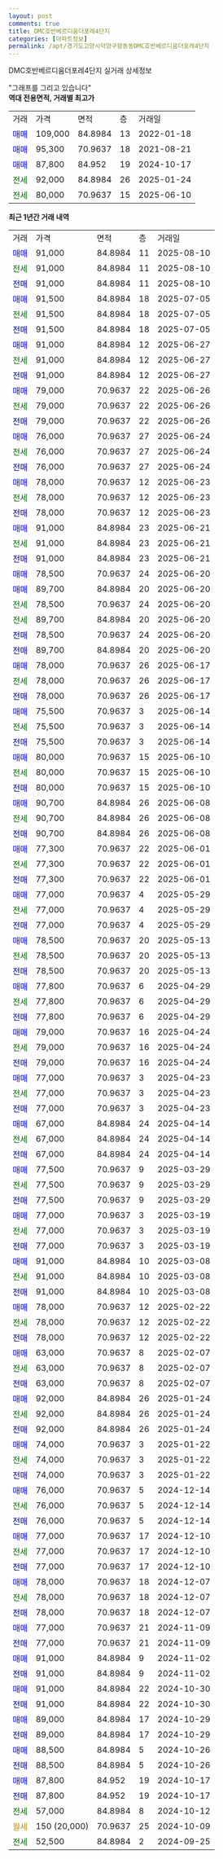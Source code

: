 ```yaml
---
layout: post
comments: true
title: DMC호반베르디움더포레4단지
categories: [아파트정보]
permalink: /apt/경기도고양시덕양구향동동DMC호반베르디움더포레4단지
---
```


DMC호반베르디움더포레4단지 실거래 상세정보

<script type="text/javascript">
  google.charts.load('current', {'packages':['line', 'corechart']});
  google.charts.setOnLoadCallback(drawChart);

  function drawChart() {
    var data = new google.visualization.DataTable();
    data.addColumn('date', '거래일');
    data.addColumn('number', "매매");
    data.addColumn('number', "전세");
    data.addColumn('number', "전매");

    data.addRows([[new Date(Date.parse("2025-08-10")), 91000, null, null], [new Date(Date.parse("2025-08-10")), null, 91000, null], [new Date(Date.parse("2025-08-10")), null, null, 91000], [new Date(Date.parse("2025-07-05")), 91500, null, null], [new Date(Date.parse("2025-07-05")), null, 91500, null], [new Date(Date.parse("2025-07-05")), null, null, 91500], [new Date(Date.parse("2025-06-27")), 91000, null, null], [new Date(Date.parse("2025-06-27")), null, 91000, null], [new Date(Date.parse("2025-06-27")), null, null, 91000], [new Date(Date.parse("2025-06-26")), 79000, null, null], [new Date(Date.parse("2025-06-26")), null, 79000, null], [new Date(Date.parse("2025-06-26")), null, null, 79000], [new Date(Date.parse("2025-06-24")), 76000, null, null], [new Date(Date.parse("2025-06-24")), null, 76000, null], [new Date(Date.parse("2025-06-24")), null, null, 76000], [new Date(Date.parse("2025-06-23")), 78000, null, null], [new Date(Date.parse("2025-06-23")), null, 78000, null], [new Date(Date.parse("2025-06-23")), null, null, 78000], [new Date(Date.parse("2025-06-21")), 91000, null, null], [new Date(Date.parse("2025-06-21")), null, 91000, null], [new Date(Date.parse("2025-06-21")), null, null, 91000], [new Date(Date.parse("2025-06-20")), 78500, null, null], [new Date(Date.parse("2025-06-20")), 89700, null, null], [new Date(Date.parse("2025-06-20")), null, 78500, null], [new Date(Date.parse("2025-06-20")), null, 89700, null], [new Date(Date.parse("2025-06-20")), null, null, 78500], [new Date(Date.parse("2025-06-20")), null, null, 89700], [new Date(Date.parse("2025-06-17")), 78000, null, null], [new Date(Date.parse("2025-06-17")), null, 78000, null], [new Date(Date.parse("2025-06-17")), null, null, 78000], [new Date(Date.parse("2025-06-14")), 75500, null, null], [new Date(Date.parse("2025-06-14")), null, 75500, null], [new Date(Date.parse("2025-06-14")), null, null, 75500], [new Date(Date.parse("2025-06-10")), 80000, null, null], [new Date(Date.parse("2025-06-10")), null, 80000, null], [new Date(Date.parse("2025-06-10")), null, null, 80000], [new Date(Date.parse("2025-06-08")), 90700, null, null], [new Date(Date.parse("2025-06-08")), null, 90700, null], [new Date(Date.parse("2025-06-08")), null, null, 90700], [new Date(Date.parse("2025-06-01")), 77300, null, null], [new Date(Date.parse("2025-06-01")), null, 77300, null], [new Date(Date.parse("2025-06-01")), null, null, 77300], [new Date(Date.parse("2025-05-29")), 77000, null, null], [new Date(Date.parse("2025-05-29")), null, 77000, null], [new Date(Date.parse("2025-05-29")), null, null, 77000], [new Date(Date.parse("2025-05-13")), 78500, null, null], [new Date(Date.parse("2025-05-13")), null, 78500, null], [new Date(Date.parse("2025-05-13")), null, null, 78500], [new Date(Date.parse("2025-04-29")), 77800, null, null], [new Date(Date.parse("2025-04-29")), null, 77800, null], [new Date(Date.parse("2025-04-29")), null, null, 77800], [new Date(Date.parse("2025-04-24")), 79000, null, null], [new Date(Date.parse("2025-04-24")), null, 79000, null], [new Date(Date.parse("2025-04-24")), null, null, 79000], [new Date(Date.parse("2025-04-23")), 77000, null, null], [new Date(Date.parse("2025-04-23")), null, 77000, null], [new Date(Date.parse("2025-04-23")), null, null, 77000], [new Date(Date.parse("2025-04-14")), 67000, null, null], [new Date(Date.parse("2025-04-14")), null, 67000, null], [new Date(Date.parse("2025-04-14")), null, null, 67000], [new Date(Date.parse("2025-03-29")), 77500, null, null], [new Date(Date.parse("2025-03-29")), null, 77500, null], [new Date(Date.parse("2025-03-29")), null, null, 77500], [new Date(Date.parse("2025-03-19")), 77000, null, null], [new Date(Date.parse("2025-03-19")), null, 77000, null], [new Date(Date.parse("2025-03-19")), null, null, 77000], [new Date(Date.parse("2025-03-08")), 91000, null, null], [new Date(Date.parse("2025-03-08")), null, 91000, null], [new Date(Date.parse("2025-03-08")), null, null, 91000], [new Date(Date.parse("2025-02-22")), 78000, null, null], [new Date(Date.parse("2025-02-22")), null, 78000, null], [new Date(Date.parse("2025-02-22")), null, null, 78000], [new Date(Date.parse("2025-02-07")), 63000, null, null], [new Date(Date.parse("2025-02-07")), null, 63000, null], [new Date(Date.parse("2025-02-07")), null, null, 63000], [new Date(Date.parse("2025-01-24")), 92000, null, null], [new Date(Date.parse("2025-01-24")), null, 92000, null], [new Date(Date.parse("2025-01-24")), null, null, 92000], [new Date(Date.parse("2025-01-22")), 74000, null, null], [new Date(Date.parse("2025-01-22")), null, 74000, null], [new Date(Date.parse("2025-01-22")), null, null, 74000], [new Date(Date.parse("2024-12-14")), 76000, null, null], [new Date(Date.parse("2024-12-14")), null, 76000, null], [new Date(Date.parse("2024-12-14")), null, null, 76000], [new Date(Date.parse("2024-12-10")), 77000, null, null], [new Date(Date.parse("2024-12-10")), null, 77000, null], [new Date(Date.parse("2024-12-10")), null, null, 77000], [new Date(Date.parse("2024-12-07")), 78000, null, null], [new Date(Date.parse("2024-12-07")), null, 78000, null], [new Date(Date.parse("2024-12-07")), null, null, 78000], [new Date(Date.parse("2024-11-09")), 77000, null, null], [new Date(Date.parse("2024-11-09")), null, null, 77000], [new Date(Date.parse("2024-11-02")), 91000, null, null], [new Date(Date.parse("2024-11-02")), null, null, 91000], [new Date(Date.parse("2024-10-30")), 91000, null, null], [new Date(Date.parse("2024-10-30")), null, null, 91000], [new Date(Date.parse("2024-10-29")), 89000, null, null], [new Date(Date.parse("2024-10-29")), null, null, 89000], [new Date(Date.parse("2024-10-26")), 88500, null, null], [new Date(Date.parse("2024-10-26")), null, null, 88500], [new Date(Date.parse("2024-10-17")), 87800, null, null], [new Date(Date.parse("2024-10-17")), null, null, 87800], [new Date(Date.parse("2024-10-12")), null, 57000, null], [new Date(Date.parse("2024-10-09")), null, null, null], [new Date(Date.parse("2024-09-25")), null, 52500, null]]);

    var options = {
      hAxis: {
        format: 'yyyy/MM/dd'
      },    
      lineWidth: 0,
      pointsVisible: true,    
      title: '최근 1년간 유형별 실거래가 분포',
      legend: { position: 'bottom' }
    };

    var formatter = new google.visualization.NumberFormat({pattern:'###,###'} );
    formatter.format(data, 1);
    formatter.format(data, 2);
    
    setTimeout(function() {
        var chart = new google.visualization.LineChart(document.getElementById('columnchart_material'));
        chart.draw(data, (options));
        document.getElementById('loading').style.display = 'none';
    }, 200);
  }
</script>


<div id="loading" style="z-index:20; display: block; margin-left: 0px">"그래프를 그리고 있습니다"</div>
<div id="columnchart_material" style="width: 95%; margin-left: 0px; display: block"></div>
<!-- contents start -->
<b>역대 전용면적, 거래별 최고가</b>
<table class="sortable">
    <tr>
      <td>거래</td>
      <td>가격</td>
      <td>면적</td>
      <td>층</td>
      <td>거래일</td>
    </tr>
        <tr>
          <td><a style="color: blue">매매</a></td>
          <td>109,000</td>
          <td>84.8984</td>
          <td>13</td>
          <td>2022-01-18</td>
        </tr>            <tr>
          <td><a style="color: blue">매매</a></td>
          <td>95,300</td>
          <td>70.9637</td>
          <td>18</td>
          <td>2021-08-21</td>
        </tr>            <tr>
          <td><a style="color: blue">매매</a></td>
          <td>87,800</td>
          <td>84.952</td>
          <td>19</td>
          <td>2024-10-17</td>
        </tr>        
        <tr>
              <td><a style="color: darkgreen">전세</a></td>
              <td>92,000</td>
              <td>84.8984</td>
              <td>26</td>
              <td>2025-01-24</td>
            </tr>            <tr>
              <td><a style="color: darkgreen">전세</a></td>
              <td>80,000</td>
              <td>70.9637</td>
              <td>15</td>
              <td>2025-06-10</td>
            </tr>        
    
</table>

<b>최근 1년간 거래 내역</b>

<table class="sortable">
    <tr>
      <td>거래</td>
      <td>가격</td>
      <td>면적</td>
      <td>층</td>
      <td>거래일</td>
    </tr>
    <tr>
      <td><a style="color: blue">매매</a></td>
      <td>91,000</td>
      <td>84.8984</td>
      <td>11</td>
      <td>2025-08-10</td>
    </tr>          <tr>
      <td><a style="color: darkgreen">전세</a></td>
      <td>91,000</td>
      <td>84.8984</td>
      <td>11</td>
      <td>2025-08-10</td>
    </tr>          <tr>
      <td><a style="color: darkblue">전매</a></td>
      <td>91,000</td>
      <td>84.8984</td>
      <td>11</td>
      <td>2025-08-10</td>
    </tr>          <tr>
      <td><a style="color: blue">매매</a></td>
      <td>91,500</td>
      <td>84.8984</td>
      <td>18</td>
      <td>2025-07-05</td>
    </tr>          <tr>
      <td><a style="color: darkgreen">전세</a></td>
      <td>91,500</td>
      <td>84.8984</td>
      <td>18</td>
      <td>2025-07-05</td>
    </tr>          <tr>
      <td><a style="color: darkblue">전매</a></td>
      <td>91,500</td>
      <td>84.8984</td>
      <td>18</td>
      <td>2025-07-05</td>
    </tr>          <tr>
      <td><a style="color: blue">매매</a></td>
      <td>91,000</td>
      <td>84.8984</td>
      <td>12</td>
      <td>2025-06-27</td>
    </tr>          <tr>
      <td><a style="color: darkgreen">전세</a></td>
      <td>91,000</td>
      <td>84.8984</td>
      <td>12</td>
      <td>2025-06-27</td>
    </tr>          <tr>
      <td><a style="color: darkblue">전매</a></td>
      <td>91,000</td>
      <td>84.8984</td>
      <td>12</td>
      <td>2025-06-27</td>
    </tr>          <tr>
      <td><a style="color: blue">매매</a></td>
      <td>79,000</td>
      <td>70.9637</td>
      <td>22</td>
      <td>2025-06-26</td>
    </tr>          <tr>
      <td><a style="color: darkgreen">전세</a></td>
      <td>79,000</td>
      <td>70.9637</td>
      <td>22</td>
      <td>2025-06-26</td>
    </tr>          <tr>
      <td><a style="color: darkblue">전매</a></td>
      <td>79,000</td>
      <td>70.9637</td>
      <td>22</td>
      <td>2025-06-26</td>
    </tr>          <tr>
      <td><a style="color: blue">매매</a></td>
      <td>76,000</td>
      <td>70.9637</td>
      <td>27</td>
      <td>2025-06-24</td>
    </tr>          <tr>
      <td><a style="color: darkgreen">전세</a></td>
      <td>76,000</td>
      <td>70.9637</td>
      <td>27</td>
      <td>2025-06-24</td>
    </tr>          <tr>
      <td><a style="color: darkblue">전매</a></td>
      <td>76,000</td>
      <td>70.9637</td>
      <td>27</td>
      <td>2025-06-24</td>
    </tr>          <tr>
      <td><a style="color: blue">매매</a></td>
      <td>78,000</td>
      <td>70.9637</td>
      <td>12</td>
      <td>2025-06-23</td>
    </tr>          <tr>
      <td><a style="color: darkgreen">전세</a></td>
      <td>78,000</td>
      <td>70.9637</td>
      <td>12</td>
      <td>2025-06-23</td>
    </tr>          <tr>
      <td><a style="color: darkblue">전매</a></td>
      <td>78,000</td>
      <td>70.9637</td>
      <td>12</td>
      <td>2025-06-23</td>
    </tr>          <tr>
      <td><a style="color: blue">매매</a></td>
      <td>91,000</td>
      <td>84.8984</td>
      <td>23</td>
      <td>2025-06-21</td>
    </tr>          <tr>
      <td><a style="color: darkgreen">전세</a></td>
      <td>91,000</td>
      <td>84.8984</td>
      <td>23</td>
      <td>2025-06-21</td>
    </tr>          <tr>
      <td><a style="color: darkblue">전매</a></td>
      <td>91,000</td>
      <td>84.8984</td>
      <td>23</td>
      <td>2025-06-21</td>
    </tr>          <tr>
      <td><a style="color: blue">매매</a></td>
      <td>78,500</td>
      <td>70.9637</td>
      <td>24</td>
      <td>2025-06-20</td>
    </tr>          <tr>
      <td><a style="color: blue">매매</a></td>
      <td>89,700</td>
      <td>84.8984</td>
      <td>20</td>
      <td>2025-06-20</td>
    </tr>          <tr>
      <td><a style="color: darkgreen">전세</a></td>
      <td>78,500</td>
      <td>70.9637</td>
      <td>24</td>
      <td>2025-06-20</td>
    </tr>          <tr>
      <td><a style="color: darkgreen">전세</a></td>
      <td>89,700</td>
      <td>84.8984</td>
      <td>20</td>
      <td>2025-06-20</td>
    </tr>          <tr>
      <td><a style="color: darkblue">전매</a></td>
      <td>78,500</td>
      <td>70.9637</td>
      <td>24</td>
      <td>2025-06-20</td>
    </tr>          <tr>
      <td><a style="color: darkblue">전매</a></td>
      <td>89,700</td>
      <td>84.8984</td>
      <td>20</td>
      <td>2025-06-20</td>
    </tr>          <tr>
      <td><a style="color: blue">매매</a></td>
      <td>78,000</td>
      <td>70.9637</td>
      <td>26</td>
      <td>2025-06-17</td>
    </tr>          <tr>
      <td><a style="color: darkgreen">전세</a></td>
      <td>78,000</td>
      <td>70.9637</td>
      <td>26</td>
      <td>2025-06-17</td>
    </tr>          <tr>
      <td><a style="color: darkblue">전매</a></td>
      <td>78,000</td>
      <td>70.9637</td>
      <td>26</td>
      <td>2025-06-17</td>
    </tr>          <tr>
      <td><a style="color: blue">매매</a></td>
      <td>75,500</td>
      <td>70.9637</td>
      <td>3</td>
      <td>2025-06-14</td>
    </tr>          <tr>
      <td><a style="color: darkgreen">전세</a></td>
      <td>75,500</td>
      <td>70.9637</td>
      <td>3</td>
      <td>2025-06-14</td>
    </tr>          <tr>
      <td><a style="color: darkblue">전매</a></td>
      <td>75,500</td>
      <td>70.9637</td>
      <td>3</td>
      <td>2025-06-14</td>
    </tr>          <tr>
      <td><a style="color: blue">매매</a></td>
      <td>80,000</td>
      <td>70.9637</td>
      <td>15</td>
      <td>2025-06-10</td>
    </tr>          <tr>
      <td><a style="color: darkgreen">전세</a></td>
      <td>80,000</td>
      <td>70.9637</td>
      <td>15</td>
      <td>2025-06-10</td>
    </tr>          <tr>
      <td><a style="color: darkblue">전매</a></td>
      <td>80,000</td>
      <td>70.9637</td>
      <td>15</td>
      <td>2025-06-10</td>
    </tr>          <tr>
      <td><a style="color: blue">매매</a></td>
      <td>90,700</td>
      <td>84.8984</td>
      <td>26</td>
      <td>2025-06-08</td>
    </tr>          <tr>
      <td><a style="color: darkgreen">전세</a></td>
      <td>90,700</td>
      <td>84.8984</td>
      <td>26</td>
      <td>2025-06-08</td>
    </tr>          <tr>
      <td><a style="color: darkblue">전매</a></td>
      <td>90,700</td>
      <td>84.8984</td>
      <td>26</td>
      <td>2025-06-08</td>
    </tr>          <tr>
      <td><a style="color: blue">매매</a></td>
      <td>77,300</td>
      <td>70.9637</td>
      <td>22</td>
      <td>2025-06-01</td>
    </tr>          <tr>
      <td><a style="color: darkgreen">전세</a></td>
      <td>77,300</td>
      <td>70.9637</td>
      <td>22</td>
      <td>2025-06-01</td>
    </tr>          <tr>
      <td><a style="color: darkblue">전매</a></td>
      <td>77,300</td>
      <td>70.9637</td>
      <td>22</td>
      <td>2025-06-01</td>
    </tr>          <tr>
      <td><a style="color: blue">매매</a></td>
      <td>77,000</td>
      <td>70.9637</td>
      <td>4</td>
      <td>2025-05-29</td>
    </tr>          <tr>
      <td><a style="color: darkgreen">전세</a></td>
      <td>77,000</td>
      <td>70.9637</td>
      <td>4</td>
      <td>2025-05-29</td>
    </tr>          <tr>
      <td><a style="color: darkblue">전매</a></td>
      <td>77,000</td>
      <td>70.9637</td>
      <td>4</td>
      <td>2025-05-29</td>
    </tr>          <tr>
      <td><a style="color: blue">매매</a></td>
      <td>78,500</td>
      <td>70.9637</td>
      <td>20</td>
      <td>2025-05-13</td>
    </tr>          <tr>
      <td><a style="color: darkgreen">전세</a></td>
      <td>78,500</td>
      <td>70.9637</td>
      <td>20</td>
      <td>2025-05-13</td>
    </tr>          <tr>
      <td><a style="color: darkblue">전매</a></td>
      <td>78,500</td>
      <td>70.9637</td>
      <td>20</td>
      <td>2025-05-13</td>
    </tr>          <tr>
      <td><a style="color: blue">매매</a></td>
      <td>77,800</td>
      <td>70.9637</td>
      <td>6</td>
      <td>2025-04-29</td>
    </tr>          <tr>
      <td><a style="color: darkgreen">전세</a></td>
      <td>77,800</td>
      <td>70.9637</td>
      <td>6</td>
      <td>2025-04-29</td>
    </tr>          <tr>
      <td><a style="color: darkblue">전매</a></td>
      <td>77,800</td>
      <td>70.9637</td>
      <td>6</td>
      <td>2025-04-29</td>
    </tr>          <tr>
      <td><a style="color: blue">매매</a></td>
      <td>79,000</td>
      <td>70.9637</td>
      <td>16</td>
      <td>2025-04-24</td>
    </tr>          <tr>
      <td><a style="color: darkgreen">전세</a></td>
      <td>79,000</td>
      <td>70.9637</td>
      <td>16</td>
      <td>2025-04-24</td>
    </tr>          <tr>
      <td><a style="color: darkblue">전매</a></td>
      <td>79,000</td>
      <td>70.9637</td>
      <td>16</td>
      <td>2025-04-24</td>
    </tr>          <tr>
      <td><a style="color: blue">매매</a></td>
      <td>77,000</td>
      <td>70.9637</td>
      <td>3</td>
      <td>2025-04-23</td>
    </tr>          <tr>
      <td><a style="color: darkgreen">전세</a></td>
      <td>77,000</td>
      <td>70.9637</td>
      <td>3</td>
      <td>2025-04-23</td>
    </tr>          <tr>
      <td><a style="color: darkblue">전매</a></td>
      <td>77,000</td>
      <td>70.9637</td>
      <td>3</td>
      <td>2025-04-23</td>
    </tr>          <tr>
      <td><a style="color: blue">매매</a></td>
      <td>67,000</td>
      <td>84.8984</td>
      <td>24</td>
      <td>2025-04-14</td>
    </tr>          <tr>
      <td><a style="color: darkgreen">전세</a></td>
      <td>67,000</td>
      <td>84.8984</td>
      <td>24</td>
      <td>2025-04-14</td>
    </tr>          <tr>
      <td><a style="color: darkblue">전매</a></td>
      <td>67,000</td>
      <td>84.8984</td>
      <td>24</td>
      <td>2025-04-14</td>
    </tr>          <tr>
      <td><a style="color: blue">매매</a></td>
      <td>77,500</td>
      <td>70.9637</td>
      <td>9</td>
      <td>2025-03-29</td>
    </tr>          <tr>
      <td><a style="color: darkgreen">전세</a></td>
      <td>77,500</td>
      <td>70.9637</td>
      <td>9</td>
      <td>2025-03-29</td>
    </tr>          <tr>
      <td><a style="color: darkblue">전매</a></td>
      <td>77,500</td>
      <td>70.9637</td>
      <td>9</td>
      <td>2025-03-29</td>
    </tr>          <tr>
      <td><a style="color: blue">매매</a></td>
      <td>77,000</td>
      <td>70.9637</td>
      <td>3</td>
      <td>2025-03-19</td>
    </tr>          <tr>
      <td><a style="color: darkgreen">전세</a></td>
      <td>77,000</td>
      <td>70.9637</td>
      <td>3</td>
      <td>2025-03-19</td>
    </tr>          <tr>
      <td><a style="color: darkblue">전매</a></td>
      <td>77,000</td>
      <td>70.9637</td>
      <td>3</td>
      <td>2025-03-19</td>
    </tr>          <tr>
      <td><a style="color: blue">매매</a></td>
      <td>91,000</td>
      <td>84.8984</td>
      <td>10</td>
      <td>2025-03-08</td>
    </tr>          <tr>
      <td><a style="color: darkgreen">전세</a></td>
      <td>91,000</td>
      <td>84.8984</td>
      <td>10</td>
      <td>2025-03-08</td>
    </tr>          <tr>
      <td><a style="color: darkblue">전매</a></td>
      <td>91,000</td>
      <td>84.8984</td>
      <td>10</td>
      <td>2025-03-08</td>
    </tr>          <tr>
      <td><a style="color: blue">매매</a></td>
      <td>78,000</td>
      <td>70.9637</td>
      <td>12</td>
      <td>2025-02-22</td>
    </tr>          <tr>
      <td><a style="color: darkgreen">전세</a></td>
      <td>78,000</td>
      <td>70.9637</td>
      <td>12</td>
      <td>2025-02-22</td>
    </tr>          <tr>
      <td><a style="color: darkblue">전매</a></td>
      <td>78,000</td>
      <td>70.9637</td>
      <td>12</td>
      <td>2025-02-22</td>
    </tr>          <tr>
      <td><a style="color: blue">매매</a></td>
      <td>63,000</td>
      <td>70.9637</td>
      <td>8</td>
      <td>2025-02-07</td>
    </tr>          <tr>
      <td><a style="color: darkgreen">전세</a></td>
      <td>63,000</td>
      <td>70.9637</td>
      <td>8</td>
      <td>2025-02-07</td>
    </tr>          <tr>
      <td><a style="color: darkblue">전매</a></td>
      <td>63,000</td>
      <td>70.9637</td>
      <td>8</td>
      <td>2025-02-07</td>
    </tr>          <tr>
      <td><a style="color: blue">매매</a></td>
      <td>92,000</td>
      <td>84.8984</td>
      <td>26</td>
      <td>2025-01-24</td>
    </tr>          <tr>
      <td><a style="color: darkgreen">전세</a></td>
      <td>92,000</td>
      <td>84.8984</td>
      <td>26</td>
      <td>2025-01-24</td>
    </tr>          <tr>
      <td><a style="color: darkblue">전매</a></td>
      <td>92,000</td>
      <td>84.8984</td>
      <td>26</td>
      <td>2025-01-24</td>
    </tr>          <tr>
      <td><a style="color: blue">매매</a></td>
      <td>74,000</td>
      <td>70.9637</td>
      <td>3</td>
      <td>2025-01-22</td>
    </tr>          <tr>
      <td><a style="color: darkgreen">전세</a></td>
      <td>74,000</td>
      <td>70.9637</td>
      <td>3</td>
      <td>2025-01-22</td>
    </tr>          <tr>
      <td><a style="color: darkblue">전매</a></td>
      <td>74,000</td>
      <td>70.9637</td>
      <td>3</td>
      <td>2025-01-22</td>
    </tr>          <tr>
      <td><a style="color: blue">매매</a></td>
      <td>76,000</td>
      <td>70.9637</td>
      <td>5</td>
      <td>2024-12-14</td>
    </tr>          <tr>
      <td><a style="color: darkgreen">전세</a></td>
      <td>76,000</td>
      <td>70.9637</td>
      <td>5</td>
      <td>2024-12-14</td>
    </tr>          <tr>
      <td><a style="color: darkblue">전매</a></td>
      <td>76,000</td>
      <td>70.9637</td>
      <td>5</td>
      <td>2024-12-14</td>
    </tr>          <tr>
      <td><a style="color: blue">매매</a></td>
      <td>77,000</td>
      <td>70.9637</td>
      <td>17</td>
      <td>2024-12-10</td>
    </tr>          <tr>
      <td><a style="color: darkgreen">전세</a></td>
      <td>77,000</td>
      <td>70.9637</td>
      <td>17</td>
      <td>2024-12-10</td>
    </tr>          <tr>
      <td><a style="color: darkblue">전매</a></td>
      <td>77,000</td>
      <td>70.9637</td>
      <td>17</td>
      <td>2024-12-10</td>
    </tr>          <tr>
      <td><a style="color: blue">매매</a></td>
      <td>78,000</td>
      <td>70.9637</td>
      <td>18</td>
      <td>2024-12-07</td>
    </tr>          <tr>
      <td><a style="color: darkgreen">전세</a></td>
      <td>78,000</td>
      <td>70.9637</td>
      <td>18</td>
      <td>2024-12-07</td>
    </tr>          <tr>
      <td><a style="color: darkblue">전매</a></td>
      <td>78,000</td>
      <td>70.9637</td>
      <td>18</td>
      <td>2024-12-07</td>
    </tr>          <tr>
      <td><a style="color: blue">매매</a></td>
      <td>77,000</td>
      <td>70.9637</td>
      <td>21</td>
      <td>2024-11-09</td>
    </tr>          <tr>
      <td><a style="color: darkblue">전매</a></td>
      <td>77,000</td>
      <td>70.9637</td>
      <td>21</td>
      <td>2024-11-09</td>
    </tr>          <tr>
      <td><a style="color: blue">매매</a></td>
      <td>91,000</td>
      <td>84.8984</td>
      <td>9</td>
      <td>2024-11-02</td>
    </tr>          <tr>
      <td><a style="color: darkblue">전매</a></td>
      <td>91,000</td>
      <td>84.8984</td>
      <td>9</td>
      <td>2024-11-02</td>
    </tr>          <tr>
      <td><a style="color: blue">매매</a></td>
      <td>91,000</td>
      <td>84.8984</td>
      <td>22</td>
      <td>2024-10-30</td>
    </tr>          <tr>
      <td><a style="color: darkblue">전매</a></td>
      <td>91,000</td>
      <td>84.8984</td>
      <td>22</td>
      <td>2024-10-30</td>
    </tr>          <tr>
      <td><a style="color: blue">매매</a></td>
      <td>89,000</td>
      <td>84.8984</td>
      <td>17</td>
      <td>2024-10-29</td>
    </tr>          <tr>
      <td><a style="color: darkblue">전매</a></td>
      <td>89,000</td>
      <td>84.8984</td>
      <td>17</td>
      <td>2024-10-29</td>
    </tr>          <tr>
      <td><a style="color: blue">매매</a></td>
      <td>88,500</td>
      <td>84.8984</td>
      <td>5</td>
      <td>2024-10-26</td>
    </tr>          <tr>
      <td><a style="color: darkblue">전매</a></td>
      <td>88,500</td>
      <td>84.8984</td>
      <td>5</td>
      <td>2024-10-26</td>
    </tr>          <tr>
      <td><a style="color: blue">매매</a></td>
      <td>87,800</td>
      <td>84.952</td>
      <td>19</td>
      <td>2024-10-17</td>
    </tr>          <tr>
      <td><a style="color: darkblue">전매</a></td>
      <td>87,800</td>
      <td>84.952</td>
      <td>19</td>
      <td>2024-10-17</td>
    </tr>          <tr>
      <td><a style="color: darkgreen">전세</a></td>
      <td>57,000</td>
      <td>84.8984</td>
      <td>8</td>
      <td>2024-10-12</td>
    </tr>          <tr>
      <td><a style="color: darkgoldenrod">월세</a></td>
      <td>150 (20,000)</td>
      <td>70.9637</td>
      <td>25</td>
      <td>2024-10-09</td>
    </tr>          <tr>
      <td><a style="color: darkgreen">전세</a></td>
      <td>52,500</td>
      <td>84.8984</td>
      <td>2</td>
      <td>2024-09-25</td>
    </tr>      </table>
<!-- contents end -->    

